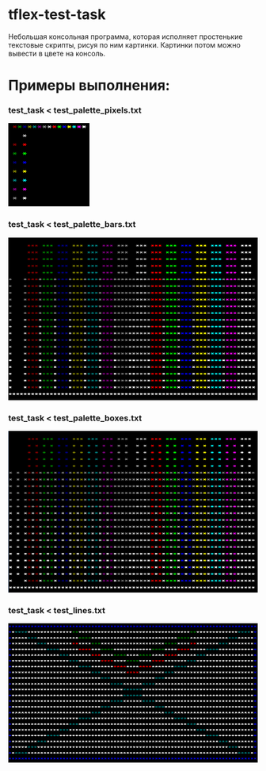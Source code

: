 # tflex-test-task
Небольшая консольная программа, которая исполняет простенькие текстовые скрипты,
рисуя по ним картинки. Картинки потом можно вывести в цвете на консоль.

# Примеры выполнения:

### test_task < test_palette_pixels.txt
![test_palette_pixels.png](test_palette_pixels.png)

### test_task < test_palette_bars.txt 
![test_palette_bars.png](test_palette_bars.png)

### test_task < test_palette_boxes.txt
![test_palette_boxes.png](test_palette_boxes.png)

### test_task < test_lines.txt
![test_lines.png](test_lines.png)

